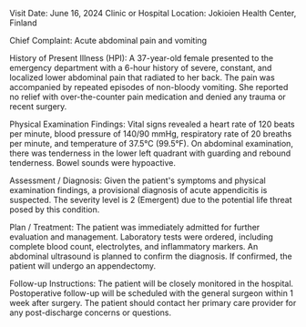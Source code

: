  Visit Date: June 16, 2024
Clinic or Hospital Location: Jokioien Health Center, Finland

Chief Complaint: Acute abdominal pain and vomiting

History of Present Illness (HPI): A 37-year-old female presented to the emergency department with a 6-hour history of severe, constant, and localized lower abdominal pain that radiated to her back. The pain was accompanied by repeated episodes of non-bloody vomiting. She reported no relief with over-the-counter pain medication and denied any trauma or recent surgery.

Physical Examination Findings: Vital signs revealed a heart rate of 120 beats per minute, blood pressure of 140/90 mmHg, respiratory rate of 20 breaths per minute, and temperature of 37.5°C (99.5°F). On abdominal examination, there was tenderness in the lower left quadrant with guarding and rebound tenderness. Bowel sounds were hypoactive.

Assessment / Diagnosis: Given the patient's symptoms and physical examination findings, a provisional diagnosis of acute appendicitis is suspected. The severity level is 2 (Emergent) due to the potential life threat posed by this condition.

Plan / Treatment: The patient was immediately admitted for further evaluation and management. Laboratory tests were ordered, including complete blood count, electrolytes, and inflammatory markers. An abdominal ultrasound is planned to confirm the diagnosis. If confirmed, the patient will undergo an appendectomy.

Follow-up Instructions: The patient will be closely monitored in the hospital. Postoperative follow-up will be scheduled with the general surgeon within 1 week after surgery. The patient should contact her primary care provider for any post-discharge concerns or questions.
